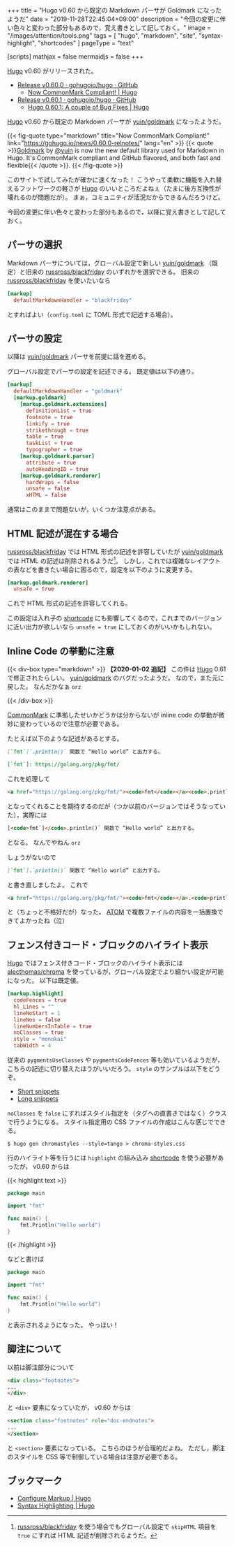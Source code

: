 +++
title = "Hugo v0.60 から既定の Markdown パーサが Goldmark になったようだ"
date =  "2019-11-28T22:45:04+09:00"
description = "今回の変更に伴い色々と変わった部分もあるので，覚え書きとして記しておく。"
image = "/images/attention/tools.png"
tags  = [ "hugo", "markdown", "site", "syntax-highlight", "shortcodes" ]
pageType = "text"

[scripts]
  mathjax = false
  mermaidjs = false
+++

[Hugo] v0.60 がリリースされた。

- [Release v0.60.0 · gohugoio/hugo · GitHub](https://github.com/gohugoio/hugo/releases/tag/v0.60.0)
    - [Now CommonMark Compliant! | Hugo](https://gohugo.io/news/0.60.0-relnotes/)
- [Release v0.60.1 · gohugoio/hugo · GitHub](https://github.com/gohugoio/hugo/releases/tag/v0.60.1)
    - [Hugo 0.60.1: A couple of Bug Fixes | Hugo](https://gohugo.io/news/0.60.1-relnotes/)

[Hugo] v0.60 から既定の Markdown パーサが [yuin/goldmark] になったようだ。

{{< fig-quote type="markdown" title="Now CommonMark Compliant!" link="https://gohugo.io/news/0.60.0-relnotes/" lang="en" >}}
{{< quote >}}[Goldmark](https://github.com/yuin/goldmark/) by [@yuin](https://github.com/yuin) is now the new default library used for Markdown in Hugo. It's CommonMark compliant and GitHub flavored, and both fast and flexible{{< /quote >}}.
{{< /fig-quote >}}

このサイトで試してみたが確かに速くなった！
こうやって柔軟に機能を入れ替えるフットワークの軽さが [Hugo] のいいところだよねぇ（たまに後方互換性が壊れるのが問題だが）。
まぁ，コミュニティが活況だからできるんだろうけど。

今回の変更に伴い色々と変わった部分もあるので，以降に覚え書きとして記しておく。

## パーサの選択

Markdown パーサについては，グローバル設定で新しい [yuin/goldmark] （既定）と旧来の [russross/blackfriday] のいずれかを選択できる。
旧来の [russross/blackfriday] を使いたいなら

```toml
[markup]
  defaultMarkdownHandler = "blackfriday"
```

とすればよい（`config.toml` に TOML 形式で記述する場合）。

## パーサの設定

以降は [yuin/goldmark] パーサを前提に話を進める。

グローバル設定でパーサの設定を記述できる。
既定値は以下の通り。

```toml
[markup]
  defaultMarkdownHandler = "goldmark"
  [markup.goldmark]
    [markup.goldmark.extensions]
      definitionList = true
      footnote = true
      linkify = true
      strikethrough = true
      table = true
      taskList = true
      typographer = true
    [markup.goldmark.parser]
      attribute = true
      autoHeadingID = true
    [markup.goldmark.renderer]
      hardWraps = false
      unsafe = false
      xHTML = false
```

通常はこのままで問題ないが，いくつか注意点がある。

## HTML 記述が混在する場合

[russross/blackfriday] では HTML 形式の記述を許容していたが [yuin/goldmark] では HTML の記述は削除されるようだ[^bf1]。
しかし，これでは複雑なレイアウトの表などを書きたい場合に困るので，設定を以下のように変更する。

[^bf1]: [russross/blackfriday] を使う場合でもグローバル設定で `skipHTML` 項目を `true` にすれば HTML 記述が削除されるようだ。

```toml {hl_lines=[2]}
[markup.goldmark.renderer]
  unsafe = true
```

これで HTML 形式の記述を許容してくれる。

この設定は入れ子の [shortcode] にも影響してくるので，これまでのバージョンに近い出力が欲しいなら `unsafe = true` にしておくのがいいかもしれない。

## Inline Code の挙動に注意

{{< div-box type="markdown" >}}
**【2020-01-02 追記】**
この件は [Hugo] 0.61 で修正されたらしい。 [yuin/goldmark] のバグだったようだ。
なので，また元に戻した。
なんだかなぁ `orz`

[Hugo]: https://gohugo.io/ "The world’s fastest framework for building websites | Hugo"
[yuin/goldmark]: https://github.com/yuin/goldmark/ "yuin/goldmark: A markdown parser written in Go. Easy to extend, standard(CommonMark) compliant, well structured."
{{< /div-box >}}

[CommonMark] に準拠したせいかどうかは分からないが inline code の挙動が微妙に変わっているので注意が必要である。

たとえば以下のような記述があるとする。

```markdown
[`fmt`]`.println()` 関数で “Hello world” と出力する。

[`fmt`]: https://golang.org/pkg/fmt/
```

これを処理して

```html
<a href="https://golang.org/pkg/fmt/"><code>fmt</code></a><code>.println()</code> 関数で “Hello world” と出力する。
```

となってくれることを期待するのだが（つか以前のバージョンではそうなっていた），実際には

```html
[<code>fmt`]</code>.println()` 関数で “Hello world” と出力する。
```

となる。
なんでやねん `orz`

しょうがないので

```markdown
[`fmt`].`println()` 関数で “Hello world” と出力する。
```

と書き直しましたよ。
これで

```html
<a href="https://golang.org/pkg/fmt/"><code>fmt</code></a>.<code>println()</code> 関数で “Hello world” と出力する。
```

と（ちょっと不格好だが）なった。
[ATOM] で複数ファイルの内容を一括置換できてよかったね（泣）

## フェンス付きコード・ブロックのハイライト表示

[Hugo] ではフェンス付きコード・ブロックのハイライト表示には [alecthomas/chroma] を使っているが，グローバル設定でより細かい設定が可能になった。
以下は既定値。

```toml
[markup.highlight]
  codeFences = true
  hl_Lines = ""
  lineNoStart = 1
  lineNos = false
  lineNumbersInTable = true
  noClasses = true
  style = "monokai"
  tabWidth = 4
```

従来の `pygmentsUseClasses` や `pygmentsCodeFences` 等も効いているようだが，こちらの記述に切り替えたほうがいいだろう。
`style` のサンプルは以下をどうぞ。

- [Short snippets](https://xyproto.github.io/splash/docs/all.html)
- [Long snippets](https://xyproto.github.io/splash/docs/longer/all.html)

`noClasses` を `false` にすればスタイル指定を（タグへの直書きではなく）クラスで行うようになる。
スタイル指定用の CSS ファイルの作成はこんな感じでできる。

```text
$ hugo gen chromastyles --style=tango > chroma-styles.css
```

行のハイライト等を行うには `highlight` の組み込み [shortcode] を使う必要があったが， v0.60 からは

{{< highlight text >}}
```go {hl_lines=[1, "5-7"]}
package main

import "fmt"

func main() {
	fmt.Println("Hello world")
}
```
{{< /highlight >}}

などと書けば

```go  {hl_lines=[1, "5-7"]}
package main

import "fmt"

func main() {
	fmt.Println("Hello world")
}
```

と表示されるようになった。
やっほい！

## 脚注について

以前は脚注部分について

```html
<div class="footnotes">
...
</div>
```

と `<div>` 要素になっていたが， v0.60 からは

```html
<section class="footnotes" role="doc-endnotes">
...
</section>
```

と `<section>` 要素になっている。
こちらのほうが合理的だよね。
ただし，脚注のスタイルを CSS 等で制御している場合は注意が必要である。

## ブックマーク

- [Configure Markup | Hugo](https://gohugo.io/getting-started/configuration-markup/)
- [Syntax Highlighting | Hugo](https://gohugo.io/content-management/syntax-highlighting/)

[Hugo]: https://gohugo.io/ "The world’s fastest framework for building websites | Hugo"
[CommonMark]: https://commonmark.org/
[yuin/goldmark]: https://github.com/yuin/goldmark/ "yuin/goldmark: A markdown parser written in Go. Easy to extend, standard(CommonMark) compliant, well structured."
[russross/blackfriday]: https://github.com/russross/blackfriday "russross/blackfriday: Blackfriday: a markdown processor for Go"
[alecthomas/chroma]: https://github.com/alecthomas/chroma "alecthomas/chroma: A general purpose syntax highlighter in pure Go"
[shortcode]: https://gohugo.io/extras/shortcodes/ "Shortcodes | Hugo"
[ATOM]: https://atom.io/
